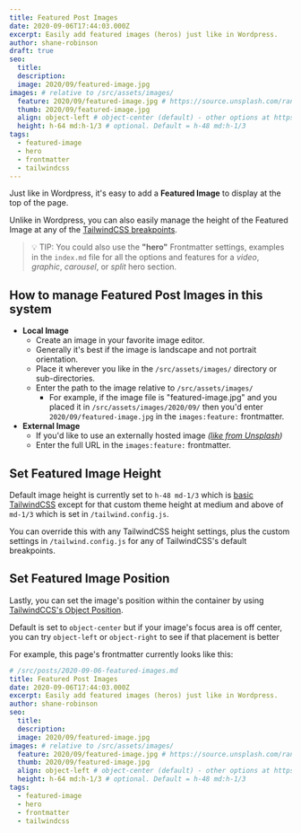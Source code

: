 ```yaml
---
title: Featured Post Images
date: 2020-09-06T17:44:03.000Z
excerpt: Easily add featured images (heros) just like in Wordpress.
author: shane-robinson
draft: true
seo:
  title:
  description:
  image: 2020/09/featured-image.jpg
images: # relative to /src/assets/images/
  feature: 2020/09/featured-image.jpg # https://source.unsplash.com/random/800x600
  thumb: 2020/09/featured-image.jpg
  align: object-left # object-center (default) - other options at https://tailwindcss.com/docs/object-position
  height: h-64 md:h-1/3 # optional. Default = h-48 md:h-1/3
tags:
  - featured-image
  - hero
  - frontmatter
  - tailwindcss
---
```


Just like in Wordpress, it's easy to add a **Featured Image** to display at the top of the page.

Unlike in Wordpress, you can also easily manage the height of the Featured Image at any of the [TailwindCSS breakpoints](https://tailwindcss.com/docs/breakpoints).

> :bulb: TIP: You could also use the **"hero"** Frontmatter settings, examples in the `index.md` file for all the options and features for a _video_, _graphic_, _carousel_, or _split_ hero section.

## How to manage Featured Post Images in this system

- **Local Image**
  - Create an image in your favorite image editor.
  - Generally it's best if the image is landscape and not portrait orientation.
  - Place it wherever you like in the `/src/assets/images/` directory or sub-directories.
  - Enter the path to the image relative to `/src/assets/images/`
    - For example, if the image file is "featured-image.jpg" and you placed it in `/src/assets/images/2020/09/` then you'd enter `2020/09/featured-image.jpg` in the `images:feature:` frontmatter.
- **External Image**
  - If you'd like to use an externally hosted image _([like from Unsplash](https://unsplash.com/))_
  - Enter the full URL in the `images:feature:` frontmatter.

## Set Featured Image Height

Default image height is currently set to `h-48 md-1/3` which is [basic TailwindCSS](https://tailwindcss.com/docs/height#app) except for that custom theme height at medium and above of `md-1/3` which is set in `/tailwind.config.js`.

You can override this with any TailwindCSS height settings, plus the custom settings in `/tailwind.config.js` for any of TailwindCSS's default breakpoints.

## Set Featured Image Position

Lastly, you can set the image's position within the container by using [TailwindCCS's Object Position](https://tailwindcss.com/docs/object-position).

Default is set to `object-center` but if your image's focus area is off center, you can try `object-left` or `object-right` to see if that placement is better

For example, this page's frontmatter currently looks like this:

```yaml
# /src/posts/2020-09-06-featured-images.md
title: Featured Post Images
date: 2020-09-06T17:44:03.000Z
excerpt: Easily add featured images (heros) just like in Wordpress.
author: shane-robinson
seo:
  title:
  description:
  image: 2020/09/featured-image.jpg
images: # relative to /src/assets/images/
  feature: 2020/09/featured-image.jpg # https://source.unsplash.com/random/800x600
  thumb: 2020/09/featured-image.jpg
  align: object-left # object-center (default) - other options at https://tailwindcss.com/docs/object-position
  height: h-64 md:h-1/3 # optional. Default = h-48 md:h-1/3
tags:
  - featured-image
  - hero
  - frontmatter
  - tailwindcss
```
